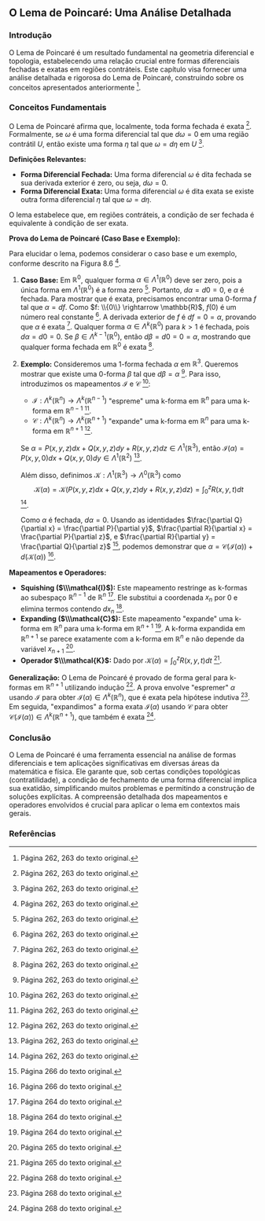 ## O Lema de Poincaré: Uma Análise Detalhada

### Introdução
O Lema de Poincaré é um resultado fundamental na geometria diferencial e topologia, estabelecendo uma relação crucial entre formas diferenciais fechadas e exatas em regiões contráteis. Este capítulo visa fornecer uma análise detalhada e rigorosa do Lema de Poincaré, construindo sobre os conceitos apresentados anteriormente [^1].

### Conceitos Fundamentais
O Lema de Poincaré afirma que, localmente, toda forma fechada é exata [^1]. Formalmente, se $\omega$ é uma forma diferencial tal que $d\omega = 0$ em uma região contrátil $U$, então existe uma forma $\eta$ tal que $\omega = d\eta$ em $U$ [^1].

**Definições Relevantes:**
*   **Forma Diferencial Fechada:** Uma forma diferencial $\omega$ é dita fechada se sua derivada exterior é zero, ou seja, $d\omega = 0$.
*   **Forma Diferencial Exata:** Uma forma diferencial $\omega$ é dita exata se existe outra forma diferencial $\eta$ tal que $\omega = d\eta$.

O lema estabelece que, em regiões contráteis, a condição de ser fechada é equivalente à condição de ser exata.

**Prova do Lema de Poincaré (Caso Base e Exemplo):**

Para elucidar o lema, podemos considerar o caso base e um exemplo, conforme descrito na Figura 8.6 [^1].

1.  **Caso Base:** Em $\mathbb{R}^0$, qualquer forma $\alpha \in \Lambda^1(\mathbb{R}^0)$ deve ser zero, pois a única forma em $\Lambda^1(\mathbb{R}^0)$ é a forma zero [^1]. Portanto, $d\alpha = d0 = 0$, e $\alpha$ é fechada. Para mostrar que é exata, precisamos encontrar uma 0-forma $f$ tal que $\alpha = df$. Como $f: \\{0\\} \rightarrow \mathbb{R}$, $f(0)$ é um número real constante [^1]. A derivada exterior de $f$ é $df = 0 = \alpha$, provando que $\alpha$ é exata [^1]. Qualquer forma $\alpha \in \Lambda^k(\mathbb{R}^0)$ para $k > 1$ é fechada, pois $d\alpha = d0 = 0$. Se $\beta \in \Lambda^{k-1}(\mathbb{R}^0)$, então $d\beta = d0 = 0 = \alpha$, mostrando que qualquer forma fechada em $\mathbb{R}^0$ é exata [^1].

2.  **Exemplo:** Consideremos uma 1-forma fechada $\alpha$ em $\mathbb{R}^3$. Queremos mostrar que existe uma 0-forma $\beta$ tal que $d\beta = \alpha$ [^1]. Para isso, introduzimos os mapeamentos $\mathcal{I}$ e $\mathcal{C}$ [^1]:
    *   $\mathcal{I}: \Lambda^k(\mathbb{R}^n) \rightarrow \Lambda^k(\mathbb{R}^{n-1})$ "espreme" uma k-forma em $\mathbb{R}^n$ para uma k-forma em $\mathbb{R}^{n-1}$ [^1].
    *   $\mathcal{C}: \Lambda^k(\mathbb{R}^n) \rightarrow \Lambda^k(\mathbb{R}^{n+1})$ "expande" uma k-forma em $\mathbb{R}^n$ para uma k-forma em $\mathbb{R}^{n+1}$ [^1].

    Se $\alpha = P(x, y, z)dx + Q(x, y, z)dy + R(x, y, z)dz \in \Lambda^1(\mathbb{R}^3)$, então $\mathcal{I}(\alpha) = P(x, y, 0)dx + Q(x, y, 0)dy \in \Lambda^1(\mathbb{R}^2)$ [^1].

    Além disso, definimos $\mathcal{K}: \Lambda^1(\mathbb{R}^3) \rightarrow \Lambda^0(\mathbb{R}^3)$ como
    $$\mathcal{K}(\alpha) = \mathcal{K}(P(x, y, z)dx + Q(x, y, z)dy + R(x, y, z)dz) = \int_0^z R(x, y, t) dt$$ [^1].

    Como $\alpha$ é fechada, $d\alpha = 0$. Usando as identidades $\frac{\partial Q}{\partial x} = \frac{\partial P}{\partial y}$, $\frac{\partial R}{\partial x} = \frac{\partial P}{\partial z}$, e $\frac{\partial R}{\partial y} = \frac{\partial Q}{\partial z}$ [^4], podemos demonstrar que $\alpha = \mathcal{C}(\mathcal{I}(\alpha)) + d(\mathcal{K}(\alpha))$ [^4].

**Mapeamentos e Operadores:**
*   **Squishing ($\\\mathcal{I}$):** Este mapeamento restringe as k-formas ao subespaço $\mathbb{R}^{n-1}$ de $\mathbb{R}^n$ [^2]. Ele substitui a coordenada $x_n$ por 0 e elimina termos contendo $dx_n$ [^2].
*   **Expanding ($\\\mathcal{C}$):** Este mapeamento "expande" uma k-forma em $\mathbb{R}^n$ para uma k-forma em $\mathbb{R}^{n+1}$ [^2]. A k-forma expandida em $\mathbb{R}^{n+1}$ se parece exatamente com a k-forma em $\mathbb{R}^n$ e não depende da variável $x_{n+1}$ [^3].
*   **Operador $\\\mathcal{K}$:** Dado por $\mathcal{K}(\alpha) = \int_0^z R(x, y, t) dt$ [^3].

**Generalização:**
O Lema de Poincaré é provado de forma geral para k-formas em $\mathbb{R}^{n+1}$ utilizando indução [^6]. A prova envolve "espremer" $\alpha$ usando $\mathcal{I}$ para obter $\mathcal{I}(\alpha) \in \Lambda^k(\mathbb{R}^n)$, que é exata pela hipótese indutiva [^6]. Em seguida, "expandimos" a forma exata $\mathcal{I}(\alpha)$ usando $\mathcal{C}$ para obter $\mathcal{C}(\mathcal{I}(\alpha)) \in \Lambda^k(\mathbb{R}^{n+1})$, que também é exata [^6].

### Conclusão
O Lema de Poincaré é uma ferramenta essencial na análise de formas diferenciais e tem aplicações significativas em diversas áreas da matemática e física. Ele garante que, sob certas condições topológicas (contratilidade), a condição de fechamento de uma forma diferencial implica sua exatidão, simplificando muitos problemas e permitindo a construção de soluções explícitas. A compreensão detalhada dos mapeamentos e operadores envolvidos é crucial para aplicar o lema em contextos mais gerais.

### Referências
[^1]: Página 262, 263 do texto original.
[^2]: Página 264 do texto original.
[^3]: Página 265 do texto original.
[^4]: Página 266 do texto original.
[^5]: Página 267 do texto original.
[^6]: Página 268 do texto original.
[^7]: Página 269 do texto original.
[^8]: Página 270 do texto original.
[^9]: Página 271 do texto original.
[^10]: Página 272 do texto original.
[^11]: Página 273 do texto original.
[^12]: Página 274 do texto original.
<!-- END -->